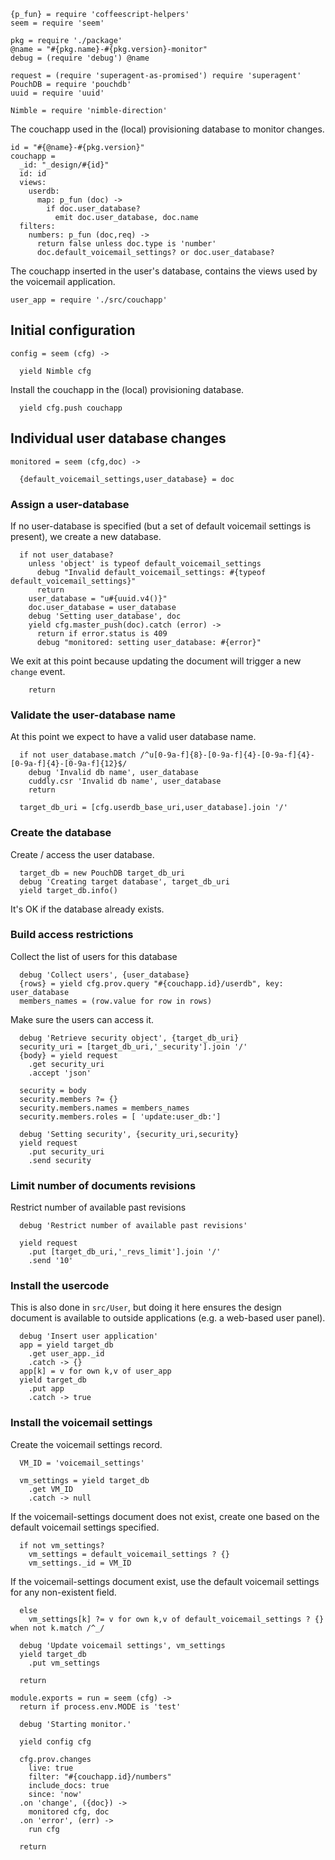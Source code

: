     {p_fun} = require 'coffeescript-helpers'
    seem = require 'seem'

    pkg = require './package'
    @name = "#{pkg.name}-#{pkg.version}-monitor"
    debug = (require 'debug') @name

    request = (require 'superagent-as-promised') require 'superagent'
    PouchDB = require 'pouchdb'
    uuid = require 'uuid'

    Nimble = require 'nimble-direction'

The couchapp used in the (local) provisioning database to monitor changes.

    id = "#{@name}-#{pkg.version}"
    couchapp =
      _id: "_design/#{id}"
      id: id
      views:
        userdb:
          map: p_fun (doc) ->
            if doc.user_database?
              emit doc.user_database, doc.name
      filters:
        numbers: p_fun (doc,req) ->
          return false unless doc.type is 'number'
          doc.default_voicemail_settings? or doc.user_database?

The couchapp inserted in the user's database, contains the views used by the voicemail application.

    user_app = require './src/couchapp'

Initial configuration
---------------------

    config = seem (cfg) ->

      yield Nimble cfg

Install the couchapp in the (local) provisioning database.

      yield cfg.push couchapp

Individual user database changes
--------------------------------

    monitored = seem (cfg,doc) ->

      {default_voicemail_settings,user_database} = doc

### Assign a user-database

If no user-database is specified (but a set of default voicemail settings is present), we create a new database.

      if not user_database?
        unless 'object' is typeof default_voicemail_settings
          debug "Invalid default_voicemail_settings: #{typeof default_voicemail_settings}"
          return
        user_database = "u#{uuid.v4()}"
        doc.user_database = user_database
        debug 'Setting user_database', doc
        yield cfg.master_push(doc).catch (error) ->
          return if error.status is 409
          debug "monitored: setting user_database: #{error}"

We exit at this point because updating the document will trigger a new `change` event.

        return

### Validate the user-database name

At this point we expect to have a valid user database name.

      if not user_database.match /^u[0-9a-f]{8}-[0-9a-f]{4}-[0-9a-f]{4}-[0-9a-f]{4}-[0-9a-f]{12}$/
        debug 'Invalid db name', user_database
        cuddly.csr 'Invalid db name', user_database
        return

      target_db_uri = [cfg.userdb_base_uri,user_database].join '/'

### Create the database

Create / access the user database.

      target_db = new PouchDB target_db_uri
      debug 'Creating target database', target_db_uri
      yield target_db.info()

It's OK if the database already exists.

### Build access restrictions

Collect the list of users for this database

      debug 'Collect users', {user_database}
      {rows} = yield cfg.prov.query "#{couchapp.id}/userdb", key: user_database
      members_names = (row.value for row in rows)

Make sure the users can access it.

      debug 'Retrieve security object', {target_db_uri}
      security_uri = [target_db_uri,'_security'].join '/'
      {body} = yield request
        .get security_uri
        .accept 'json'

      security = body
      security.members ?= {}
      security.members.names = members_names
      security.members.roles = [ 'update:user_db:']

      debug 'Setting security', {security_uri,security}
      yield request
        .put security_uri
        .send security

### Limit number of documents revisions

Restrict number of available past revisions

      debug 'Restrict number of available past revisions'

      yield request
        .put [target_db_uri,'_revs_limit'].join '/'
        .send '10'

### Install the usercode

This is also done in `src/User`, but doing it here ensures the design document is available to outside applications (e.g. a web-based user panel).

      debug 'Insert user application'
      app = yield target_db
        .get user_app._id
        .catch -> {}
      app[k] = v for own k,v of user_app
      yield target_db
        .put app
        .catch -> true

### Install the voicemail settings

Create the voicemail settings record.

      VM_ID = 'voicemail_settings'

      vm_settings = yield target_db
        .get VM_ID
        .catch -> null

If the voicemail-settings document does not exist, create one based on the default voicemail settings specified.

      if not vm_settings?
        vm_settings = default_voicemail_settings ? {}
        vm_settings._id = VM_ID

If the voicemail-settings document exist, use the default voicemail settings for any non-existent field.

      else
        vm_settings[k] ?= v for own k,v of default_voicemail_settings ? {} when not k.match /^_/

      debug 'Update voicemail settings', vm_settings
      yield target_db
        .put vm_settings

      return

    module.exports = run = seem (cfg) ->
      return if process.env.MODE is 'test'

      debug 'Starting monitor.'

      yield config cfg

      cfg.prov.changes
        live: true
        filter: "#{couchapp.id}/numbers"
        include_docs: true
        since: 'now'
      .on 'change', ({doc}) ->
        monitored cfg, doc
      .on 'error', (err) ->
        run cfg

      return
